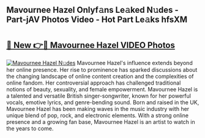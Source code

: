 ## Mavournee Hazel Onlyf𝚊ns Le𝚊ked N𝚞des - Part-jAV Photos Video - Hot Part Le𝚊ks hfsXM

# <h2><a href="http://ac12879.deff.icu/?id=Mavournee+Hazel">🔗 New 👉🔴 Mavournee Hazel VIDEO Photos</a></h2>

[![Mavournee Hazel N𝚞des](https://i.imgur.com/rIISA9y.gif)](http://ac12879.deff.icu/?id=Mavournee+Hazel)
Mavournee Hazel's influence extends beyond her online presence. Her rise to prominence has sparked discussions about the changing landscape of online content creation and the complexities of online fandom. Her controversial approach has challenged traditional notions of beauty, sexuality, and female empowerment. Mavournee Hazel is a talented and versatile British singer-songwriter, known for her powerful vocals, emotive lyrics, and genre-bending sound. Born and raised in the UK, Mavournee Hazel has been making waves in the music industry with her unique blend of pop, rock, and electronic elements. With a strong online presence and a growing fan base, Mavournee Hazel is an artist to watch in the years to come.
